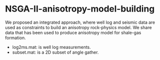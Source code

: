 # NSGA-II-anisotropy-model-building

We proposed an integrated approach, where well log and seismic data are used as constraints to build an anisotropy rock-physics model. 
We share data that has been used to produce anisotropy model for shale-gas formation.  
* log2ms.mat: is well log measurements.
* subset.mat: is a 2D subset of angle gather.
